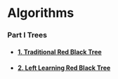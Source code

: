 # Algorithms

### Part I Trees
* #### [1. Traditional Red Black Tree](./notes/RedBlackTree.md)

* #### [2. Left Learning Red Black Tree](./notes/LLRB.md)